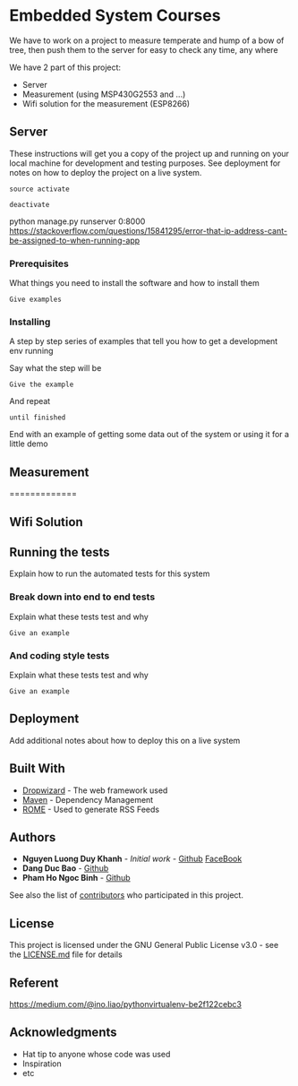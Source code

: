 # Embedded System Courses

We have to work on a project to measure temperate and hump of a bow of tree, then push them to the server for easy to check any time, any where

We have 2 part of this project:
* Server
* Measurement (using MSP430G2553 and ...)
* Wifi solution for the measurement (ESP8266)

## Server

These instructions will get you a copy of the project up and running on your local machine for development and testing purposes. See deployment for notes on how to deploy the project on a live system.
````
source activate
````
````
deactivate
````
python manage.py runserver 0:8000
https://stackoverflow.com/questions/15841295/error-that-ip-address-cant-be-assigned-to-when-running-app
### Prerequisites

What things you need to install the software and how to install them

```
Give examples
```

### Installing

A step by step series of examples that tell you how to get a development env running

Say what the step will be

```
Give the example
```

And repeat

```
until finished
```

End with an example of getting some data out of the system or using it for a little demo
## Measurement
=============
## Wifi Solution

## Running the tests

Explain how to run the automated tests for this system

### Break down into end to end tests

Explain what these tests test and why

```
Give an example
```

### And coding style tests

Explain what these tests test and why

```
Give an example
```

## Deployment

Add additional notes about how to deploy this on a live system

## Built With

* [Dropwizard](http://www.dropwizard.io/1.0.2/docs/) - The web framework used
* [Maven](https://maven.apache.org/) - Dependency Management
* [ROME](https://rometools.github.io/rome/) - Used to generate RSS Feeds

## Authors

* **Nguyen Luong Duy Khanh** - *Initial work* - [Github](https://github.com/NguyenLuongDuyKhanh) [FaceBook](https://www.facebook.com/nguyenluongduykhanh)
* **Dang Duc Bao** - [Github](https://github.com/doanhethongnhung)
* **Pham Ho Ngoc Binh** - [Github](https://github.com/phamhongocbinh)

See also the list of [contributors](https://github.com/your/project/contributors) who participated in this project.

## License

This project is licensed under the GNU General Public License v3.0 - see the [LICENSE.md](LICENSE.md) file for details

## Referent

https://medium.com/@ino.liao/pythonvirtualenv-be2f122cebc3

## Acknowledgments

* Hat tip to anyone whose code was used
* Inspiration
* etc

